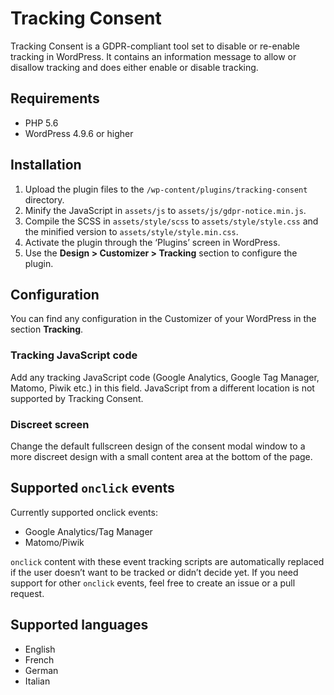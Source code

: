 # Tracking Consent

Tracking Consent is a GDPR-compliant tool set to disable or re-enable tracking in WordPress. It contains an information message to allow or disallow tracking and does either enable or disable tracking.

## Requirements

* PHP 5.6
* WordPress 4.9.6 or higher

## Installation

1. Upload the plugin files to the `/wp-content/plugins/tracking-consent` directory.
1. Minify the JavaScript in `assets/js` to `assets/js/gdpr-notice.min.js`.
1. Compile the SCSS in `assets/style/scss` to `assets/style/style.css` and the minified version to `assets/style/style.min.css`.
1. Activate the plugin through the ‘Plugins’ screen in WordPress.
1. Use the **Design > Customizer > Tracking** section to configure the plugin.

## Configuration

You can find any configuration in the Customizer of your WordPress in the section **Tracking**.

### Tracking JavaScript code

Add any tracking JavaScript code (Google Analytics, Google Tag Manager, Matomo, Piwik etc.) in this field. JavaScript from a different location is not supported by Tracking Consent.

### Discreet screen

Change the default fullscreen design of the consent modal window to a more discreet design with a small content area at the bottom of the page.

## Supported `onclick` events

Currently supported onclick events:

* Google Analytics/Tag Manager
* Matomo/Piwik

`onclick` content with these event tracking scripts are automatically replaced if the user doesn’t want to be tracked or didn’t decide yet. If you need support for other `onclick` events, feel free to create an issue or a pull request.

## Supported languages

* English
* French
* German
* Italian
